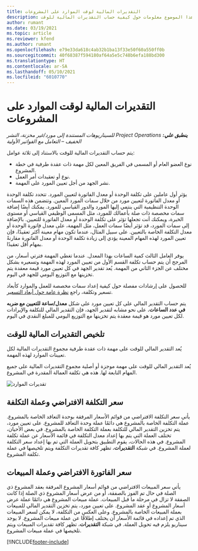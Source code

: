 ```yaml
---
title: التقديرات المالية لوقت الموارد على المشروعات
description: يوفر هذا الموضوع معلومات حول كيفية حساب التقديرات المالية للوقت.
author: rumant
ms.date: 03/19/2021
ms.topic: article
ms.reviewer: kfend
ms.author: rumant
ms.openlocfilehash: e79e33da618c4ab32b1ba13f33e50f60a550ff0b
ms.sourcegitcommit: 40f68387f594180af64a5e5c748b6efa188bd300
ms.translationtype: HT
ms.contentlocale: ar-SA
ms.lasthandoff: 05/10/2021
ms.locfileid: "6010770"
---
```

# <a name="financial-estimates-for-resource-time-on-projects"></a>التقديرات المالية لوقت الموارد على المشروعات

_**ينطبق علي:** ‏‫Project Operations للسيناريوهات المستندة إلى مورد/غير مخزنة‬، ‏‫النشر الخفيف – التعامل مع الفواتير الأولية‬_

يتم حساب التقديرات المالية للوقت بالاستناد إلى ثلاثة عوامل: 

- نوع العضو العام أو المسمى في الفريق المعين لكل مهمة ذات عقدة طرفية في خطة المشروع. 
- نوع أو تعقيدات أمر العمل.
- نشر الجهد من أجل تعيين المورد على المهمة. 

يؤثر أول عاملين على تكلفة الوحدة أو معدل الفاتورة لتعيين المورد. تتحدد تكلفة الوحدة أو معدل الفاتورة لتعيين مورد من خلال سمات المورد المعين. وتتضمن هذه السمات الوحدة التنظيمية التي ينتمي إليها المورد والدور القياسي للمورد. يمكنك أيضًا إضافة سمات مخصصة ذات صلة بأعمالك للمورد، مثل المسمى الوظيفي القياسي أو مستوى الخبرة، ويمكنك أنت تجعلها تؤثر على تكلفة الوحدة أو معدل الفاتورة للتعيين.
بالإضافة إلى سمات المورد، قد تؤثر أيضًا سمات العمل، مثل المهمة، على معدل فاتورة الوحدة أو معدل التكلفة الخاصة بالتعيين. على سبيل المثال، عندما تكون مهام معينة أكثر تعقيدًا، فإن تعيين المورد لهذه المهام المعينة يؤدي إلى زيادة تكلفة الوحدة أو معدل الفاتورة مقارنةً بمهام أقل تعقيدًا.   

يوفر العامل الثالث كمية الساعات بهذا المعدل. عندما تغطي المهمة فترتي أسعار، من المرجح أن يتم حساب تكلفة القسم الأول من تعيين المورد لهذه المهمة وتسعيره بشكل مختلف عن الجزء الثاني من المهمة. يُعد تقدير الجهد في كل تعيين مورد قيمة معقدة يتم تخزينها مع التوزيع اليومي للجهد في اليوم.

للحصول على إرشادات مفصلة حول كيفية إعداد سمات مخصصة للعمل والموارد كأبعاد تسعير وتكلفة، راجع [نظرة عامة حول أبعاد التسعير](../pricing-costing/pricing-dimensions-overview.md).

يتم حساب التقدير المالي على كل تعيين مورد على شكل **معدل/ساعة للتعيين مع ضربه في عدد الساعات.**  على نحو مشابه لتقدير الجهد، فإن التقدير المالي للتكلفة والإيرادات لكل تعيين مورد هو قيمة معقدة يتم تخزينها مع التوزيع اليومي للمبلغ النقدي في اليوم. 

## <a name="summarizing-financial-estimates-for-time"></a>تلخيص التقديرات المالية للوقت
يُعد التقدير المالي للوقت على مهمة ذات عقدة طرفية مجموع التقديرات المالية لكل تعيينات الموارد لهذه المهمة.

يُعد التقدير المالي للوقت على مهمة موجزة أو أصلية مجموع التقديرات المالية على جميع المهام التابعة لها. هذه هي تكلفة العمالة المقدرة في المشروع. 

![تقديرات الموارد](./media/navigation12.png)

## <a name="default-cost-price-and-cost-currency"></a>سعر التكلفة الافتراضي وعملة التكلفة

يأتي سعر التكلفة الافتراضي من قوائم الأسعار المرفقة بوحدة التعاقد الخاصة بالمشروع. عملة التكلفة الخاصة بالمشروع هي دائمًا عملة وحدة التعاقد للمشروع. على تعيين مورد، يتم تخزين التقدير المالي للتكلفة بعملة التكلفة الخاصة بالمشروع. في بعض الأحيان، تختلف العملة التي يتم بها إعداد معدل التكلفة في قائمة الأسعار عن عملة تكلفة المشروع. في هذه الحالات، يقوم التطبيق بتحويل العملة التي تم بها إعداد سعر التكلفة لعملة المشروع. في شبكة **التقديرات**، تظهر كافة تقديرات التكلفة ويتم تلخيصها في عملة تكلفة المشروع. 

## <a name="default-bill-rate-and-sales-currency"></a>سعر الفاتورة الافتراضي وعملة المبيعات

يأتي سعر المبيعات الافتراضي من قوائم أسعار المشروع المرفقة بعقد المشروع ذي الصلة في حال تم الفوز بالصفقة، أو من عرض أسعار المشروع ذي الصلة إذا كانت الصفقة لا تزال في مرحلة ما قبل المبيعات. عملة مبيعات المشروع هي دائمًا عملة عرض أسعار المشروع أو عقد المشروع. على تعيين مورد، يتم تخزين التقدير المالي للمبيعات بعملة المبيعات الخاصة بالمشروع. وعلى العكس من التكلفة، لا يمكن لسعر المبيعات الذي تم إعداده في قائمة الأسعار أن يختلف إطلاقًا عن عملة مبيعات المشروع. لا يوجد سيناريو يلزم فيه تحويل العملة. في شبكة **التقديرات**، تظهر كافة تقديرات المبيعات ويتم تلخيصها في عملة مبيعات المشروع. 

[!INCLUDE[footer-include](../includes/footer-banner.md)]
